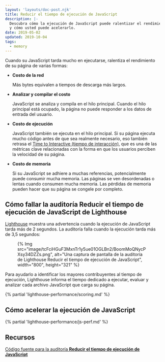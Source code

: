 ```yaml
---
layout: 'layouts/doc-post.njk'
title: Reducir el tiempo de ejecución de JavaScript
description: |-
  Descubra cómo la ejecución de JavaScript puede ralentizar el rendimiento de su página
  y cómo usted puede acelerarlo.
date: 2019-05-02
updated: 2019-10-04
tags:
  - memory
---
```


Cuando su JavaScript tarda mucho en ejecutarse, ralentiza el rendimiento de su página de varias formas:

- **Costo de la red**

  Más bytes equivalen a tiempos de descarga más largos.

- **Analizar y compilar el costo**

  JavaScript se analiza y compila en el hilo principal. Cuando el hilo principal está ocupado, la página no puede responder a los datos de entrada del usuario.

- **Costo de ejecución**

  JavaScript también se ejecuta en el hilo principal. Si su página ejecuta mucho código antes de que sea realmente necesario, eso también retrasa el [Time to Interactive (tiempo de interacción)](https://web.dev/tti/), que es una de las métricas clave relacionadas con la forma en que los usuarios perciben la velocidad de su página.

- **Costo de memoria**

  Si su JavaScript se adhiere a muchas referencias, potencialmente puede consumir mucha memoria. Las páginas se ven desordenadas o lentas cuando consumen mucha memoria. Las pérdidas de memoria pueden hacer que su página se congele por completo.

## Cómo fallar la auditoría Reducir el tiempo de ejecución de JavaScript de Lighthouse

[Lighthouse](https://developers.google.com/web/tools/lighthouse/) muestra una advertencia cuando la ejecución de JavaScript tarda más de 2 segundos. La auditoría falla cuando la ejecución tarda más de 3,5 segundos:

<figure>{% Img src="image/tcFciHGuF3MxnTr1y5ue01OGLBn2/BoomMoQNycPXsy34DZZs.png", alt="Una captura de pantalla de la auditoría de Lighthouse Reducir el tiempo de ejecución de JavaScript", width="800", height="321" %}</figure>

Para ayudarlo a identificar los mayores contribuyentes al tiempo de ejecución, Lighthouse informa el tiempo dedicado a ejecutar, evaluar y analizar cada archivo JavaScript que carga su página.

{% partial 'lighthouse-performance/scoring.md' %}

## Cómo acelerar la ejecución de JavaScript

{% partial 'lighthouse-performance/js-perf.md' %}

## Recursos

[Código fuente para la auditoría **Reducir el tiempo de ejecución de JavaScript**](https://github.com/GoogleChrome/lighthouse/blob/master/lighthouse-core/audits/bootup-time.js)
